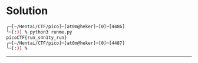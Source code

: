# Solution

```bash
╭─[~/Hentai/CTF/pico]─[at0m@heker]─[0]─[4486]
╰─[:)] % python3 runme.py
picoCTF{run_s4n1ty_run}
╭─[~/Hentai/CTF/pico]─[at0m@heker]─[0]─[4487]
╰─[:)] % 
```

---
